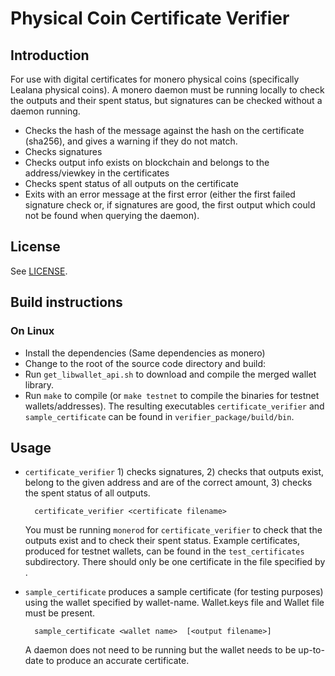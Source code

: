 # Physical Coin Certificate Verifier


## Introduction

For use with digital certificates for monero physical coins (specifically Lealana physical coins).
A monero daemon must be running locally to check the outputs and their spent status, but signatures can be checked without a daemon running.

* Checks the hash of the message against the hash on the certificate (sha256), and gives a warning if they do not match.
* Checks signatures
* Checks output info exists on blockchain and belongs to the address/viewkey in the certificates
* Checks spent status of all outputs on the certificate
* Exits with an error message at the first error (either the first failed signature check or, if signatures are good, the first output which
  could not be found when querying the daemon).

## License

See [LICENSE](LICENSE).


## Build instructions

### On Linux

* Install the dependencies (Same dependencies as monero)
* Change to the root of the source code directory and build:
* Run `get_libwallet_api.sh` to download and compile the merged wallet library.
* Run `make` to compile (or `make testnet` to compile the binaries for testnet wallets/addresses).
  The resulting executables `certificate_verifier` and `sample_certificate` can be found in `verifier_package/build/bin`.



## Usage

* `certificate_verifier` 1) checks signatures, 2) checks that outputs exist, belong to the given address and are of the correct amount, 3) checks the spent status of all outputs.

        certificate_verifier <certificate filename>

    You must be running `monerod` for `certificate_verifier` to check that the outputs exist and to check their spent status.  Example certificates, produced for testnet wallets,
    can be found in the `test_certificates` subdirectory.  There should only be one certificate in the file specified by <certificate filename>.

* `sample_certificate` produces a sample certificate (for testing purposes) using the wallet specified by wallet-name.  Wallet.keys file and Wallet file must be present.

        sample_certificate <wallet name>  [<output filename>]

    A daemon does not need to be running but the wallet needs to be up-to-date to produce an accurate certificate.
